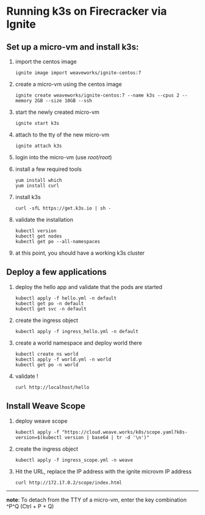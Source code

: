 # Running k3s on Firecracker via Ignite

## Set up a micro-vm and install k3s:
1. import the centos image  
    ```
    ignite image import weaveworks/ignite-centos:7
    ```
2. create a micro-vm using the centos image  
    ```
    ignite create weaveworks/ignite-centos:7 --name k3s --cpus 2 --memory 2GB --size 10GB --ssh
    ```
3. start the newly created micro-vm  
    ```
    ignite start k3s
    ```
4. attach to the tty of the new micro-vm  
    ```
    ignite attach k3s
    ```

5. login into the micro-vm (use *root/root*)


6. install a few required tools  
    ```
    yum install which  
    yum install curl
    ```
7. install k3s
    ```
    curl -sfL https://get.k3s.io | sh -
    ```
8. validate the installation
    ```
    kubectl version
    kubectl get nodes
    kubectl get po --all-namespaces
    ```
9. at this point, you should have a working k3s cluster
  
  
## Deploy a few applications


1. deploy the hello app and validate that the pods are started
    ```
    kubectl apply -f hello.yml -n default
    kubectl get po -n default
    kubectl get svc -n default
    ```
2. create the ingress object  
    ```
    kubectl apply -f ingress_hello.yml -n default
    ```
3. create a world namespace and deploy world there
    ```
    kubectl create ns world
    kubectl apply -f world.yml -n world
    kubectl get po -n world
    ```

7. validate !
    ```
    curl http://localhost/hello
    ```

## Install Weave Scope

1. deploy weave scope
    ```
    kubectl apply -f "https://cloud.weave.works/k8s/scope.yaml?k8s-version=$(kubectl version | base64 | tr -d '\n')"
    ```
2. create the ingress object
    ```
    kubectl apply -f ingress_scope.yml -n weave
    ```

4. Hit the URL, replace the IP address with the ignite microvm IP address
    ```
    curl http://172.17.0.2/scope/index.html
    ```

---
**note**: To detach from the TTY of a micro-vm, enter the key combination ^P^Q (Ctrl + P + Q)